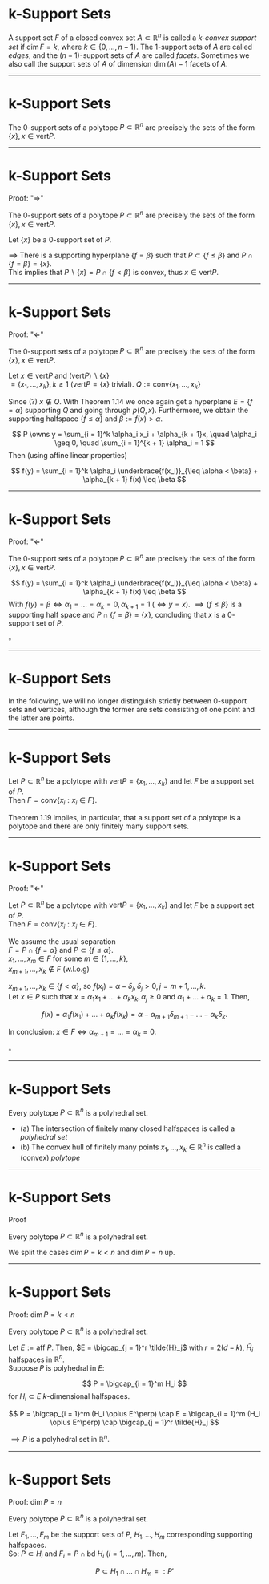 # k-Support Sets

<Definition label="1.10">

A support set $F$ of a closed convex set $A \subset \mathbb{R}^n$ is called a *$k$-convex support set* if $\dim F = k$, where $k \in \{0, ..., n - 1\}$.
The $1$-support sets of $A$ are called *edges*, and the $(n - 1)$-support sets of $A$ are called *facets*.
Sometimes we also call the support sets of $A$ of dimension $\dim(A) - 1$ facets of $A$.

</Definition>

---

# k-Support Sets

<Theorem label="1.18">

The $0$-support sets of a polytope $P \subset \mathbb{R}^n$ are precisely the sets of the form $\{x\}, x \in \text{vert} P$.

</Theorem>

---

# k-Support Sets
Proof: "$\Rightarrow$"

<div class="w-58% place-self-end -mt-24 -mr-6">
<Theorem label="1.18">

The $0$-support sets of a polytope $P \subset \mathbb{R}^n$ are precisely the sets of the form $\{x\}, x \in \text{vert} P$.

</Theorem>
</div>

<div class="-mt-10">

Let $\{x\}$ be a $0$-support set of $P$.

$\implies$ There is a supporting hyperplane $\{f = \beta\}$ such that $P \subset \{f \leq \beta\}$ and $P \cap \{f = \beta\} = \{x\}$. \
This implies that $P \backslash \{x\} = P \cap \{f < \beta\}$ is convex, thus $x \in \text{vert} P$.

</div>

---

# k-Support Sets
Proof: "$\Leftarrow$"

<div class="w-58% place-self-end -mt-24 -mr-6">
<Theorem label="1.18">

The $0$-support sets of a polytope $P \subset \mathbb{R}^n$ are precisely the sets of the form $\{x\}, x \in \text{vert} P$.

</Theorem>
</div>

<div class="-mt-10">

Let $x \in \text{vert}P$ and $(\text{vert}P) \backslash \{x\}$ \
$= \{x_1, ..., x_k\}, k \geq 1$ ($\text{vert}P = \{x\}$ trivial).
$Q := \text{conv}\{x_1, ..., x_k\}$

Since (?) $x \notin Q$.
With Theorem 1.14 we once again get a hyperplane $E = \{f = \alpha\}$ supporting $Q$ and going through $p(Q, x)$.
Furthermore, we obtain the supporting halfspace $\{f \leq \alpha\}$ and $\beta := f(x) > \alpha$.

$$
P \owns y = \sum_{i = 1}^k \alpha_i x_i + \alpha_{k + 1}x, \quad \alpha_i \geq 0, \quad \sum_{i = 1}^{k + 1} \alpha_i = 1
$$
Then (using affine linear properties)

$$
f(y) = \sum_{i = 1}^k \alpha_i \underbrace{f(x_i)}_{\leq \alpha < \beta} + \alpha_{k + 1} f(x) \leq \beta
$$

</div>

---

# k-Support Sets
Proof: "$\Leftarrow$"

<div class="w-58% place-self-end -mt-24 -mr-6">
<Theorem label="1.18">

The $0$-support sets of a polytope $P \subset \mathbb{R}^n$ are precisely the sets of the form $\{x\}, x \in \text{vert} P$.

</Theorem>
</div>

<div class="mt-4">

$$
f(y) = \sum_{i = 1}^k \alpha_i \underbrace{f(x_i)}_{\leq \alpha < \beta} + \alpha_{k + 1} f(x) \leq \beta
$$
With $f(y) = \beta \iff \alpha_1 = ... = \alpha_k = 0, \alpha_{k + 1} = 1 \; (\iff y = x)$.
$\implies \{f \leq \beta\}$ is a supporting half space and $P \cap \{f = \beta \} = \{x\}$,
concluding that $x$ is a $0$-support set of $P$.
</div>

<div class="self-end mt-13 m-6">

$\square$
</div>

---

# k-Support Sets

<Remark label="1.22">

In the following, we will no longer distinguish strictly between $0$-support sets and vertices, although the former are sets consisting of one point and the latter are points.

</Remark>

---

# k-Support Sets

<Theorem label="1.19">

Let $P \subset \mathbb{R}^n$ be a polytope with $\text{vert} P = \{x_1, ..., x_k\}$ and let $F$ be a support set of $P$. \
Then $F = \text{conv}\{x_i : x_i \in F\}$.

</Theorem>

<Remark label="1.23">

Theorem 1.19 implies, in particular, that a support set of a polytope is a polytope and there are only finitely many support sets.

</Remark>

---

# k-Support Sets
Proof: "$\Leftarrow$"

<div class="w-58% place-self-end -mt-24 -mr-6">
<Theorem label="1.19">

Let $P \subset \mathbb{R}^n$ be a polytope with $\text{vert} P = \{x_1, ..., x_k\}$ and let $F$ be a support set of $P$. \
Then $F = \text{conv}\{x_i : x_i \in F\}$.

</Theorem>
</div>

<div class="-mt-24">

We assume the usual separation \
$F = P \cap \{f = \alpha\}$ and $P \subset \{f \leq \alpha\}$. \
$x_1, ..., x_m \in F$ for some $m \in \{1, ..., k\}$, \
$x_{m + 1}, ..., x_k \notin F$ (w.l.o.g)

$x_{m + 1}, ..., x_k \in \{f < \alpha\}$, so $f(x_j) = \alpha - \delta_j, \delta_j > 0, j = m + 1, ..., k$. \
Let $x \in P$ such that $x = \alpha_1 x_1 + ... + \alpha_k x_k, \alpha_j \geq 0$ and $\alpha_1 + ... + \alpha_k = 1$. Then, 

$$
f(x) = \alpha_1 f(x_1) + ... + \alpha_k f(x_k) = \alpha - \alpha_{m + 1} \delta_{m + 1} - ... - \alpha_k \delta_k.
$$

In conclusion: $x \in F \iff \alpha_{m + 1} = ... = \alpha_k = 0$.

</div>

<div class="self-end mt-8 m-6">

$\square$
</div>


---

# k-Support Sets

<Theorem label="1.20">

Every polytope $P \subset \mathbb{R}^n$ is a polyhedral set.

</Theorem>

<Definition label="1.5 — Reminder" class="mt-14">

- (a) The intersection of finitely many closed halfspaces is called a *polyhedral set*
- (b) The convex hull of finitely many points $x_1, ..., x_k \in \mathbb{R}^n$ is called a (convex) *polytope*
</Definition>

---

# k-Support Sets
Proof

<div class="w-58% place-self-end -mt-24 -mr-6">
<Theorem label="1.20">

Every polytope $P \subset \mathbb{R}^n$ is a polyhedral set.

</Theorem>
</div>

<div>

We split the cases $\dim P = k < n$ and $\dim P = n$ up.


</div>

---

# k-Support Sets
Proof: $\dim P = k < n$

<div class="w-58% place-self-end -mt-24 -mr-6">
<Theorem label="1.20">

Every polytope $P \subset \mathbb{R}^n$ is a polyhedral set.

</Theorem>
</div>

<div>

Let $E := \text{aff } P$.
Then, $E = \bigcap_{j = 1}^r \tilde{H}_j$ with $r = 2(d - k)$, $\tilde{H}_i$ halfspaces in $\mathbb{R}^n$. \
Suppose $P$ is polyhedral in $E$: 

$$
P = \bigcap_{i = 1}^m H_i
$$
for $H_i \subset E$ $k$-dimensional halfspaces.

$$
P = \bigcap_{i = 1}^m (H_i \oplus E^\perp) \cap E = \bigcap_{i = 1}^m (H_i \oplus E^\perp) \cap \bigcap_{j = 1}^r \tilde{H}_j
$$

$\implies P$ is a polyhedral set in $\mathbb{R}^n$.

</div>

<!--
E^\perp := linear subspace orthogonal to the linear subspace which spans E
-->

---

# k-Support Sets
Proof: $\dim P = n$

<div class="w-58% place-self-end -mt-24 -mr-6">
<Theorem label="1.20">

Every polytope $P \subset \mathbb{R}^n$ is a polyhedral set.

</Theorem>
</div>

<div>

Let $F_1, ..., F_m$ be the support sets of $P$, $H_1, ..., H_m$ corresponding supporting halfspaces. \
So: $P \subset H_i$ and $F_i = P \cap \text{bd } H_i$ ($i = 1, ..., m$). Then,

$$
P \subset H_1 \cap ... \cap H_m =: P'
$$

</div>

<!--
bd == boundary; Rand

\subset weil P \subset H_i
-->